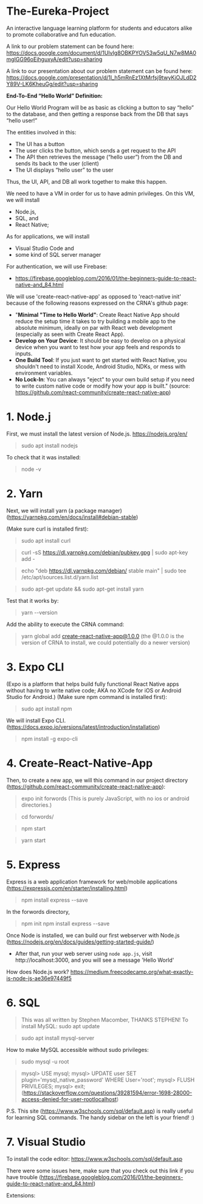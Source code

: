 # The-Eureka-Project
An interactive language learning platform for students and educators alike to promote collaborative and fun education.

A link to our problem statement can be found here:
https://docs.google.com/document/d/1UlvIg8OBKPYOV53w5qU_N7w8MA0mgIGG96oEihguxyA/edit?usp=sharing

A link to our presentation about our problem statement can be found here:
https://docs.google.com/presentation/d/1l_h5mRnEz1XtMrfsj9twyKiOJLdD2Y89V-LK6KheuGg/edit?usp=sharing

**End-To-End “Hello World” Definition:**

Our Hello World Program will be as basic as clicking a button to say “hello” to the database, and then getting a response back from the DB that says “hello user!”

The entities involved in this:
* The UI has a button
* The user clicks the button, which sends a get request to the API
* The API then retrieves the message (“hello user”) from the DB and sends its back to the user (client)
* The UI displays “hello user” to the user

Thus, the UI, API, and DB all work together to make this happen. 


We need to have a VM in order for us to have admin privileges. 
On this VM, we will install
* Node.js, 
* SQL, and 
* React Native;

As for applications, we will install
* Visual Studio Code and 
* some kind of SQL server manager

For authentication, we will use Firebase:
* https://firebase.googleblog.com/2016/01/the-beginners-guide-to-react-native-and_84.html

We will use 'create-react-native-app' as opposed to 'react-native init' because of the following reasons expressed on the CRNA's github page:
* "**Minimal "Time to Hello World"**: Create React Native App should reduce the setup time it takes to try building a mobile app to the absolute minimum, ideally on par with React web development (especially as seen with Create React App).
* **Develop on Your Device**: It should be easy to develop on a physical device when you want to test how your app feels and responds to inputs.
* **One Build Tool**: If you just want to get started with React Native, you shouldn't need to install Xcode, Android Studio, NDKs, or mess with environment variables.
* **No Lock-In**: You can always "eject" to your own build setup if you need to write custom native code or modify how your app is built."
(source: https://github.com/react-community/create-react-native-app)

# 1. Node.j
First, we must install the latest version of Node.js.
  https://nodejs.org/en/
> sudo apt install nodejs

To check that it was installed:
> node -v
  
# 2. Yarn
Next, we will install yarn (a package manager) (https://yarnpkg.com/en/docs/install#debian-stable)

(Make sure curl is installed first): 
> sudo apt install curl

> curl -sS https://dl.yarnpkg.com/debian/pubkey.gpg | sudo apt-key add -

> echo "deb https://dl.yarnpkg.com/debian/ stable main" | sudo tee /etc/apt/sources.list.d/yarn.list

> sudo apt-get update && sudo apt-get install yarn
  
Test that it works by:

> yarn --version
  
Add the ability to execute the CRNA command:

> yarn global add create-react-native-app@1.0.0
(the @1.0.0 is the version of CRNA to install, we could potentially do a newer version)

# 3. Expo CLI
(Expo is a platform that helps build fully functional React Native apps without having to write native code; AKA no XCode for iOS or Android Studio for Android.)
(Make sure npm command is installed first): 
> sudo apt install npm

We will install Expo CLI. (https://docs.expo.io/versions/latest/introduction/installation)
> npm install -g expo-cli
  
# 4. Create-React-Native-App
Then, to create a new app, we will this command in our project directory (https://github.com/react-community/create-react-native-app):
> expo init forwords
(This is purely JavaScript, with no ios or android directories.)

> cd forwords/

> npm start

> yarn start

# 5. Express
Express is a web application framework for web/mobile applications (https://expressjs.com/en/starter/installing.html)

> npm install express --save

In the forwords directory,

> npm init
> npm install express --save

Once Node is installed, we can build our first webserver with Node.js (https://nodejs.org/en/docs/guides/getting-started-guide/)
* After that, run your web server using `node app.js`, visit http://localhost:3000, and you will see a message 'Hello World'

How does Node.js work?
https://medium.freecodecamp.org/what-exactly-is-node-js-ae36e97449f5

# 6. SQL
> This was all written by Stephen Macomber, THANKS STEPHEN!
To install MySQL:
> sudo apt update

> sudo apt install mysql-server

How to make MySQL accessible without sudo privileges:

> sudo mysql -u root

> mysql> USE mysql;
> mysql> UPDATE user SET plugin='mysql_native_password' WHERE User='root';
> mysql> FLUSH PRIVILEGES;
> mysql> exit;
(https://stackoverflow.com/questions/39281594/error-1698-28000-access-denied-for-user-rootlocalhost)

P.S. This site (https://www.w3schools.com/sql/default.asp) is really useful for learning SQL commands. The handy sidebar on the left is your friend! :)


# 7. Visual Studio
To install the code editor:
https://www.w3schools.com/sql/default.asp

There were some issues here, make sure that you check out this link if you have trouble (https://firebase.googleblog.com/2016/01/the-beginners-guide-to-react-native-and_84.html)

Extensions:



